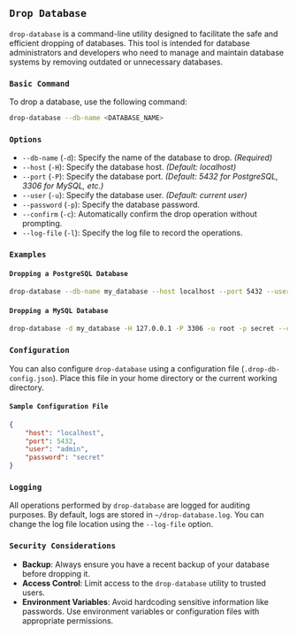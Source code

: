 

## `Drop Database`

`drop-database` is a command-line utility designed to facilitate the safe and efficient dropping of databases. This tool is intended for database administrators and developers who need to manage and maintain database systems by removing outdated or unnecessary databases.

### `Basic Command`

To drop a database, use the following command:

```bash
drop-database --db-name <DATABASE_NAME>
```

### `Options`

- `--db-name` (`-d`): Specify the name of the database to drop. *(Required)*
- `--host` (`-H`): Specify the database host. *(Default: localhost)*
- `--port` (`-P`): Specify the database port. *(Default: 5432 for PostgreSQL, 3306 for MySQL, etc.)*
- `--user` (`-u`): Specify the database user. *(Default: current user)*
- `--password` (`-p`): Specify the database password.
- `--confirm` (`-c`): Automatically confirm the drop operation without prompting.
- `--log-file` (`-l`): Specify the log file to record the operations.

### `Examples`

#### `Dropping a PostgreSQL Database`

```bash
drop-database --db-name my_database --host localhost --port 5432 --user admin --password secret
```

#### `Dropping a MySQL Database`

```bash
drop-database -d my_database -H 127.0.0.1 -P 3306 -u root -p secret --confirm
```

### `Configuration`

You can also configure `drop-database` using a configuration file (`.drop-db-config.json`). Place this file in your home directory or the current working directory.

#### `Sample Configuration File`

```json
{
    "host": "localhost",
    "port": 5432,
    "user": "admin",
    "password": "secret"
}
```

### `Logging`

All operations performed by `drop-database` are logged for auditing purposes. By default, logs are stored in `~/drop-database.log`. You can change the log file location using the `--log-file` option.

### `Security Considerations`

- **Backup**: Always ensure you have a recent backup of your database before dropping it.
- **Access Control**: Limit access to the `drop-database` utility to trusted users.
- **Environment Variables**: Avoid hardcoding sensitive information like passwords. Use environment variables or configuration files with appropriate permissions.